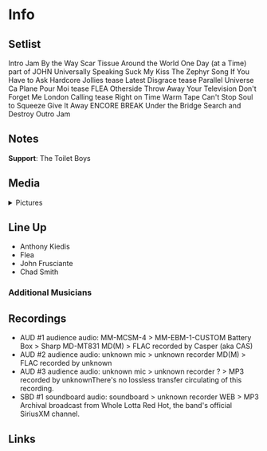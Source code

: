 # Info

## Setlist

Intro Jam
By the Way
Scar Tissue
Around the World
One Day (at a Time) part of JOHN
Universally Speaking
Suck My Kiss
The Zephyr Song
If You Have to Ask
Hardcore Jollies tease
Latest Disgrace tease
Parallel Universe
Ca Plane Pour Moi tease FLEA
Otherside
Throw Away Your Television
Don't Forget Me
London Calling tease
Right on Time
Warm Tape
Can't Stop
Soul to Squeeze
Give It Away
ENCORE BREAK
Under the Bridge
Search and Destroy
Outro Jam

## Notes

**Support**: The Toilet Boys

## Media 

<details>
  <summary>Pictures</summary>
  <!--<img alt="Setlist" title="Setlist" src="_.jpg" height="200" />-->
</details>

## Line Up

* Anthony Kiedis
* Flea
* John Frusciante
* Chad Smith

### Additional Musicians

## Recordings


* AUD #1 audience audio: MM-MCSM-4 > MM-EBM-1-CUSTOM Battery Box > Sharp MD-MT831 MD(M) > FLAC recorded by Casper (aka CAS)  
* AUD #2 audience audio: unknown mic > unknown recorder MD(M) > FLAC recorded by unknown
* AUD #3 audience audio: unknown mic > unknown recorder ? > MP3 recorded by unknownThere's no lossless transfer circulating of this recording.  
* SBD #1 soundboard audio: soundboard > unknown recorder WEB > MP3 Archival broadcast from Whole Lotta Red Hot, the band's official SiriusXM channel.

## Links
